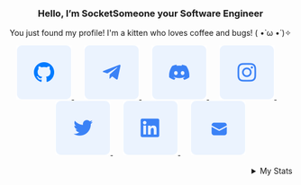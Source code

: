 <div align="center">
  <h3>Hello, I’m SocketSomeone your Software Engineer</h3>

  <p>
       You just found my profile! I'm a kitten who loves coffee and bugs! ( •̀ ω •́ )✧
  </p>

  <a href="https://github.com/SocketSomeone">
    <picture>
       <source media="(prefers-color-scheme: dark)" srcset="./assets/dark/github.svg">
       <img src="./assets/light/github.svg" alt="GitHub">
    </picture>
  </a>
  &emsp;
  <a href="https://t.me/socketsomeone">
    <picture>
       <source media="(prefers-color-scheme: dark)" srcset="./assets/dark/telegram.svg">
       <img src="./assets/light/telegram.svg" alt="Telegram">
    </picture>
  </a> 
  &emsp;
  <a href="https://discord.com/users/235413185639874561">
    <picture>
       <source media="(prefers-color-scheme: dark)" srcset="./assets/dark/discord.svg">
       <img src="./assets/light/discord.svg" alt="Discord">
    </picture>
  </a> 
  &emsp;
  <a href="https://instagram.com/socketsomeone">
    <picture>
       <source media="(prefers-color-scheme: dark)" srcset="./assets/dark/instagram.svg">
       <img src="./assets/light/instagram.svg" alt="Instagram">
    </picture>
  </a>
  &emsp;
  <a href="https://twitter.com/SocketSomeone">
    <picture>
       <source media="(prefers-color-scheme: dark)" srcset="./assets/dark/twitter.svg">
       <img src="./assets/light/twitter.svg" alt="Twitter">
    </picture>
  </a> 
   &emsp;
   <a href="https://www.linkedin.com/in/socketsomeone/">
     <picture>
        <source media="(prefers-color-scheme: dark)" srcset="./assets/dark/linkedin.svg">
        <img src="./assets/light/linkedin.svg" alt="LinkedIn">
     </picture>
   </a>
  &emsp;
  <a href="mailto:socket.someone@gmail.com">
    <picture>
       <source media="(prefers-color-scheme: dark)" srcset="./assets/dark/email.svg">
       <img src="./assets/light/email.svg" alt="Email">
    </picture>
  </a>
</div>

<br/>

<details align="right">
  <summary>My Stats</summary>
  <img align="right" src="https://komarev.com/ghpvc/?username=SocketSomeone&label=💖" alt="Profile Views"/>
</details>
